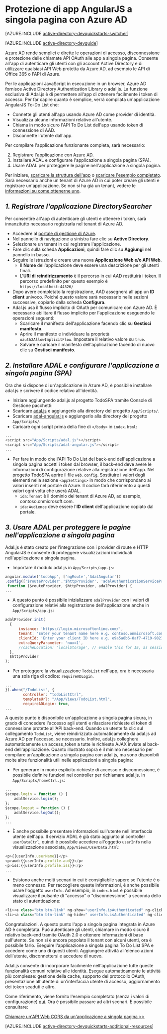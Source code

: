 <properties
	pageTitle="Introduzione ad AngularJS per Azure AD | Microsoft Azure"
	description="Come compilare un'applicazione Angular JS a singola pagina che si integra con Azure AD per l'accesso e chiama le API protette di Azure AD usando OAuth."
	services="active-directory"
	documentationCenter=""
	authors="dstrockis"
	manager="mbaldwin"
	editor=""/> 

<tags
	ms.service="active-directory"
	ms.workload="identity"
	ms.tgt_pltfrm="na"
	ms.devlang="javascript"
	ms.topic="article"
	ms.date="09/16/2016"
	ms.author="dastrock"/> 


# Protezione di app AngularJS a singola pagina con Azure AD

[AZURE.INCLUDE [active-directory-devquickstarts-switcher](../../includes/active-directory-devquickstarts-switcher.md)]

[AZURE.INCLUDE [active-directory-devguide](../../includes/active-directory-devguide.md)]

Azure AD rende semplici e dirette le operazioni di accesso, disconnessione e protezione delle chiamate API OAuth alle app a singola pagina. Consente all'app di autenticare gli utenti con gli account Active Directory e di utilizzare qualsiasi API Web protetta da Azure AD, ad esempio le API di Office 365 o l'API di Azure.

Per le applicazioni JavaScript in esecuzione in un browser, Azure AD fornisce Active Directory Authentication Library o adal.js. La funzione esclusiva di Adal.js è di permettere all'app di ottenere facilmente i token di accesso. Per far capire quanto è semplice, verrà compilata un'applicazione AngularJS To-Do List che:

- Connette gli utenti all'app usando Azure AD come provider di identità.
- Visualizza alcune informazioni relative all'utente.
- Chiama in modo sicuro l'API To Do List dell'app usando token di connessione di AAD.
- Disconnette l'utente dall'app.

Per compilare l'applicazione funzionante completa, sarà necessario:

2. Registrare l'applicazione con Azure AD.
3. Installare ADAL e configurare l'applicazione a singola pagina (SPA).
5. Usare ADAL per proteggere le pagine nell'applicazione a singola pagina.

Per iniziare, [scaricare la struttura dell'app](https://github.com/AzureADQuickStarts/SinglePageApp-AngularJS-DotNet/archive/skeleton.zip) o [scaricare l'esempio completato](https://github.com/AzureADQuickStarts/SinglePageApp-AngularJS-DotNet/archive/complete.zip). Sarà necessario anche un tenant di Azure AD in cui poter creare gli utenti e registrare un'applicazione. Se non si ha già un tenant, vedere le [informazioni su come ottenerne uno](active-directory-howto-tenant.md).

## *1. Registrare l'applicazione DirectorySearcher*
Per consentire all'app di autenticare gli utenti e ottenere i token, sarà innanzitutto necessario registrarla nel tenant di Azure AD.

-	Accedere al [portale di gestione di Azure](https://manage.windowsazure.com).
-	Nel pannello di navigazione a sinistra fare clic su **Active Directory**.
-	Selezionare un tenant in cui registrare l'applicazione.
-	Fare clic sulla scheda **Applicazioni**, quindi fare clic su **Aggiungi** nel pannello in basso.
-	Seguire le istruzioni e creare una nuova **Applicazione Web e/o API Web**.
    -	Il **Nome** dell'applicazione deve essere una descrizione per gli utenti finali.
    -	L'**URI di reindirizzamento** è il percorso in cui AAD restituirà i token. Il percorso predefinito per questo esempio è `https://localhost:44326/`
-	Dopo avere completato la registrazione, AAD assegnerà all'app un **ID client** univoco. Poiché questo valore sarà necessario nelle sezioni successive, copiarlo dalla scheda **Configura**.
- Adal.js usa il flusso implicito di OAuth per comunicare con Azure AD. È necessario abilitare il flusso implicito per l'applicazione eseguendo le operazioni seguenti:
    - Scaricare il manifesto dell'applicazione facendo clic su **Gestisci manifesto**.
    - Aprire il manifesto e individuare la proprietà `oauth2AllowImplicitFlow`. Impostare il relativo valore su `true`.
    - Salvare e caricare il manifesto dell'applicazione facendo di nuovo clic su **Gestisci manifesto**.

## *2. Installare ADAL e configurare l'applicazione a singola pagina (SPA)*
Ora che si dispone di un'applicazione in Azure AD, è possibile installare adal.js e scrivere il codice relativo all'identità.

-	Iniziare aggiungendo adal.js al progetto TodoSPA tramite Console di Gestione pacchetti:
  - Scaricare [adal.js](https://raw.githubusercontent.com/AzureAD/azure-activedirectory-library-for-js/master/lib/adal.js) e aggiungerlo alla directory del progetto `App/Scripts/`.
  - Scaricare [adal-angular.js](https://raw.githubusercontent.com/AzureAD/azure-activedirectory-library-for-js/master/lib/adal-angular.js) e aggiungerlo alla directory del progetto `App/Scripts/`.
  - Caricare ogni script prima della fine di `</body>` in `index.html`:

```js
...
<script src="App/Scripts/adal.js"></script>
<script src="App/Scripts/adal-angular.js"></script>
...
```

-	Per fare in modo che l'API To Do List del back-end dell'applicazione a singola pagina accetti i token dal browser, il back-end deve avere le informazioni di configurazione relative alla registrazione dell'app. Nel progetto TodoSPA aprire il file `web.config`. Sostituire i valori degli elementi nella sezione `<appSettings>` in modo che corrispondano ai valori inseriti nel portale di Azure. Il codice farà riferimento a questi valori ogni volta che userà ADAL.
    -	`ida:Tenant` è il dominio del tenant di Azure AD, ad esempio, contoso.onmicrosoft.com.
    -	`ida:Audience` deve essere l'**ID client** dell'applicazione copiato dal portale.

## *3. Usare ADAL per proteggere le pagine nell'applicazione a singola pagina*
Adal.js è stato creato per l'integrazione con i provider di route e HTTP AngularJS e consente di proteggere visualizzazioni individuali nell'applicazione a singola pagina.

- Importare il modulo adal.js in `App/Scripts/app.js`:

```js
angular.module('todoApp', ['ngRoute','AdalAngular'])
.config(['$routeProvider','$httpProvider', 'adalAuthenticationServiceProvider',
 function ($routeProvider, $httpProvider, adalProvider) {
...
```
- A questo punto è possibile inizializzare `adalProvider` con i valori di configurazione relativi alla registrazione dell'applicazione anche in `App/Scripts/app.js`:

```js
adalProvider.init(
  {
      instance: 'https://login.microsoftonline.com/',
      tenant: 'Enter your tenant name here e.g. contoso.onmicrosoft.com',
      clientId: 'Enter your client ID here e.g. e9a5a8b6-8af7-4719-9821-0deef255f68e',
      extraQueryParameter: 'nux=1',
      //cacheLocation: 'localStorage', // enable this for IE, as sessionStorage does not work for localhost.
  },
  $httpProvider
);
```
- Per proteggere la visualizzazione `TodoList` nell'app, ora è necessaria una sola riga di codice: `requireADLogin`.

```js
...
}).when("/TodoList", {
        controller: "todoListCtrl",
        templateUrl: "/App/Views/TodoList.html",
        requireADLogin: true,
...
```

A questo punto è disponibile un'applicazione a singola pagina sicura, in grado di concedere l'accesso agli utenti e rilasciare richieste di token di connessione protette all'API back-end. Quando un utente fa clic sul collegamento `TodoList`, viene reindirizzato automaticamente da adal.js ad Azure AD per l'accesso, se necessario. Inoltre, adal.js collegherà automaticamente un access\_token a tutte le richieste AJAX inviate al back-end dell'applicazione. Quanto illustrato sopra è il minimo necessario per compilare un'applicazione a singola pagina con adal.js, ma sono disponibili molte altre funzionalità utili nelle applicazioni a singola pagina:

- Per generare in modo esplicito richieste di accesso e disconnessione, è possibile definire funzioni nei controller per richiamare adal.js. In `App/Scripts/homeCtrl.js`:

```js
...
$scope.login = function () {
    adalService.login();
};
$scope.logout = function () {
    adalService.logOut();
};
...
```
- È anche possibile presentare informazioni sull'utente nell'interfaccia utente dell'app. Il servizio ADAL è già stato aggiunto al controller `userDataCtrl`, quindi è possibile accedere all'oggetto `userInfo` nella visualizzazione associata, `App/Views/UserData.html`:

```js
<p>{{userInfo.userName}}</p>
<p>aud:{{userInfo.profile.aud}}</p>
<p>iss:{{userInfo.profile.iss}}</p>
...
```

- Esistono anche molti scenari in cui è consigliabile sapere se l'utente è o meno connesso. Per raccogliere queste informazioni, è anche possibile usare l'oggetto `userInfo`. Ad esempio, in `index.html` è possibile visualizzare il pulsante di "accesso" o "disconnessione" a seconda dello stato di autenticazione:

```js
<li><a class="btn btn-link" ng-show="userInfo.isAuthenticated" ng-click="logout()">Logout</a></li>
<li><a class="btn btn-link" ng-hide=" userInfo.isAuthenticated" ng-click="login()">Login</a></li>
```

Congratulazioni. A questo punto l'app a singola pagina integrata in Azure AD è completata. Può autenticare gli utenti, chiamare in modo sicuro il relativo back-end tramite OAuth 2.0 e ottenere informazioni di base sull'utente. Se non si è ancora popolato il tenant con alcuni utenti, ora è possibile farlo. Eseguire l'applicazione a singola pagina To Do List SPA e accedere come uno di questi utenti. Aggiungere attività all'elenco azioni dell'utente, disconnettersi e accedere di nuovo.

Adal.js consente di incorporare facilmente nell'applicazione tutte queste funzionalità comuni relative alle identità. Esegue automaticamente le attività più complesse: gestione della cache, supporto del protocollo OAuth, presentazione all'utente di un'interfaccia utente di accesso, aggiornamento dei token scaduti e altro.

Come riferimento, viene fornito l'esempio completato (senza i valori di configurazione) [qui](https://github.com/AzureADQuickStarts/SinglePageApp-AngularJS-DotNet/archive/complete.zip). Ora è possibile passare ad altri scenari. È possibile consultare:

[Chiamare un'API Web CORS da un'applicazione a singola pagina >>](https://github.com/AzureAdSamples/SinglePageApp-WebAPI-AngularJS-DotNet)

[AZURE.INCLUDE [active-directory-devquickstarts-additional-resources](../../includes/active-directory-devquickstarts-additional-resources.md)]

<!---HONumber=AcomDC_0921_2016-->